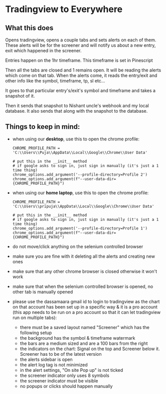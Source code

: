
# Tradingview to Everywhere

## What this does
Opens tradingview, opens a couple tabs and sets alerts on each of them. These alerts will be for the screener and will notify us about a new entry, exit which happened in the screener. 

Entries happen on the 1hr timeframe. This timeframe is set in Pinescript

Then all the tabs are closed and 1 remains open. It will be reading the alerts which come on that tab. When the alerts come, it reads the entry/exit and other info like the symbol, timeframe, tp, sl etc...

It goes to that particular entry's/exit's symbol and timeframe and takes a snapshot of it.

Then it sends that snapshot to Nishant uncle's webhook and my local database. It also sends that along with the snapshot to the database.

## Things to keep in mind:
- when using our **desktop**, use this to open the chrome profile:
    ```
    CHROME_PROFILE_PATH = 'C:\\Users\\Puja\\AppData\\Local\\Google\\Chrome\\User Data'

    # put this in the __init__ method
    # if google asks to sign in, just sign in manually (it's just a 1 time thing)
    chrome_options.add_argument('--profile-directory=Profile 2')
    chrome_options.add_argument(f"--user-data-dir={CHROME_PROFILE_PATH}")
    ```

- when using our **home laptop**, use this to open the chrome profile:
    ```
    CHROME_PROFILE_PATH = 'C:\\Users\\pripuja\\AppData\\Local\\Google\\Chrome\\User Data'

    # put this in the __init__ method
    # if google asks to sign in, just sign in manually (it's just a 1 time thing)
    chrome_options.add_argument('--profile-directory=Profile 1')
    chrome_options.add_argument(f"--user-data-dir={CHROME_PROFILE_PATH}")
    ```

- do not move/click anything on the selenium controlled browser
- make sure you are fine with it deleting all the alerts and creating new ones
- make sure that any other chrome browser is closed otherwise it won't work
- make sure that when the selenium controlled browser is opened, no other tab is manually opened
- please use the dassamaara gmail id to login to tradingview as the chart on that account has been set up in a specific way & it is a pro account (this app needs to be run on a pro account so that it can let tradingview run on multiple tabs):
    - there must be a saved layout named "Screener" which has the following setup
    - the background has the symbol & timeframe watermark
    - the bars are a medium sized and are a 100 bars from the right
    - the indicators on the chart: Signal on the top and Screener below it. Screener has to be of the latest version
    - the alerts sidebar is open
    - the alert log tag is not minimized
    - in the alert settings, "On site Pop up" is not ticked
    - the screener indicator only uses 8 symbols
    - the screener indicator must be visible
    - no popups or clicks should happen manually